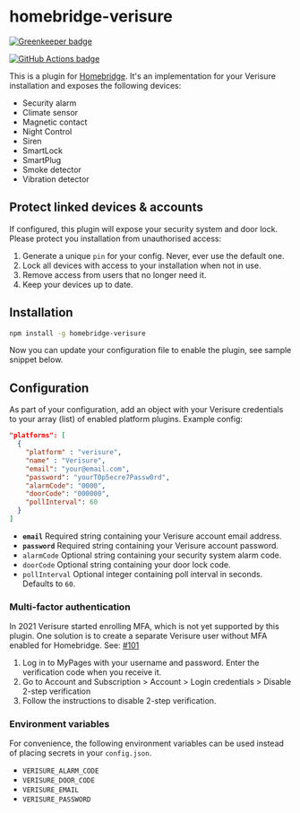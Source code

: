 # homebridge-verisure

[![Greenkeeper badge](https://badges.greenkeeper.io/ptz0n/homebridge-verisure.svg)](https://greenkeeper.io/)

[![GitHub Actions badge](https://github.com/ptz0n/homebridge-verisure/workflows/Test/badge.svg)](https://github.com/ptz0n/homebridge-verisure/actions?query=workflow%3ATest)

This is a plugin for [Homebridge](https://github.com/nfarina/homebridge). It's
an implementation for your Verisure installation and exposes the following devices:

- Security alarm
- Climate sensor
- Magnetic contact
- Night Control
- Siren
- SmartLock
- SmartPlug
- Smoke detector
- Vibration detector

## Protect linked devices & accounts

If configured, this plugin will expose your security system and door lock.
Please protect you installation from unauthorised access:

1. Generate a unique `pin` for your config. Never, ever use the default one.
2. Lock all devices with access to your installation when not in use.
3. Remove access from users that no longer need it.
4. Keep your devices up to date.

## Installation

```bash
npm install -g homebridge-verisure
```

Now you can update your configuration file to enable the plugin, see sample
snippet below.

## Configuration

As part of your configuration, add an object with your Verisure credentials to
your array (list) of enabled platform plugins. Example config:

```json
"platforms": [
  {
    "platform" : "verisure",
    "name" : "Verisure",
    "email": "your@email.com",
    "password": "yourT0p5ecre7Passw0rd",
    "alarmCode": "0000",
    "doorCode": "000000",
    "pollInterval": 60
  }
]
```

* __`email`__ Required string containing your Verisure account email address.
* __`password`__ Required string containing your Verisure account password.
* `alarmCode` Optional string containing your security system alarm code.
* `doorCode` Optional string containing your door lock code.
* `pollInterval` Optional integer containing poll interval in seconds. Defaults to `60`.

### Multi-factor authentication

In 2021 Verisure started enrolling MFA, which is not yet supported by this plugin. One solution is to create a separate Verisure user without MFA enabled for Homebridge. See: [#101](https://github.com/ptz0n/homebridge-verisure/issues/101)

1. Log in to MyPages with your username and password. Enter the verification code when you receive it.
2. Go to Account and Subscription > Account > Login credentials > Disable 2-step verification
3. Follow the instructions to disable 2-step verification.

### Environment variables

For convenience, the following environment variables can be used instead of placing secrets in your `config.json`.

* `VERISURE_ALARM_CODE`
* `VERISURE_DOOR_CODE`
* `VERISURE_EMAIL`
* `VERISURE_PASSWORD`
